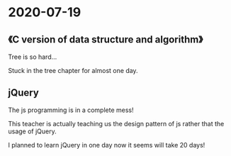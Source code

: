 # 2020-07-19

## 《C version of data structure and algorithm》

Tree is so hard...

Stuck in the tree chapter for almost one day.

## jQuery

The js programming is in a complete mess!

This teacher is actually teaching us the design pattern of js rather that the usage of jQuery.

I planned to learn jQuery in one day now it seems will take 20 days!

